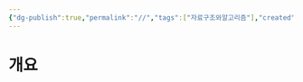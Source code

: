 ```yaml
---
{"dg-publish":true,"permalink":"//","tags":["자료구조와알고리즘"],"created":"2024-02-08T15:47:31.113+09:00","updated":"2024-02-08T15:48:37.758+09:00"}
---
```



# 개요